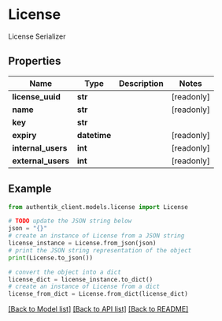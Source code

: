 # License

License Serializer

## Properties

Name | Type | Description | Notes
------------ | ------------- | ------------- | -------------
**license_uuid** | **str** |  | [readonly] 
**name** | **str** |  | [readonly] 
**key** | **str** |  | 
**expiry** | **datetime** |  | [readonly] 
**internal_users** | **int** |  | [readonly] 
**external_users** | **int** |  | [readonly] 

## Example

```python
from authentik_client.models.license import License

# TODO update the JSON string below
json = "{}"
# create an instance of License from a JSON string
license_instance = License.from_json(json)
# print the JSON string representation of the object
print(License.to_json())

# convert the object into a dict
license_dict = license_instance.to_dict()
# create an instance of License from a dict
license_from_dict = License.from_dict(license_dict)
```
[[Back to Model list]](../README.md#documentation-for-models) [[Back to API list]](../README.md#documentation-for-api-endpoints) [[Back to README]](../README.md)


